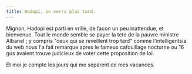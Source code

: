 ```yaml
---
title: Hadopi, on verra plus tard.
---
```


Mignon, Hadopi est parti en vrille, de facon un peu inattendue, et bienvenue.
Tout le monde semble se payer la tete de la pauvre ministre Albanel ; y
compris "ceux qui se reveillent trop tard" comme l'intelligentsia du web nous
l'a fait remarque apres le fameux cafouillage nocturne ou 16 gus avaient
trouve judicieux de voter cette proposition de loi.

Et moi je compte les jours qui me separent de mes vacances.

